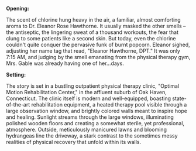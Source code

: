 **Opening:**

The scent of chlorine hung heavy in the air, a familiar, almost comforting aroma to Dr. Eleanor Rose Hawthorne. It usually masked the other smells – the antiseptic, the lingering sweat of a thousand workouts, the fear that clung to some patients like a second skin. But today, even the chlorine couldn't quite conquer the pervasive funk of burnt popcorn. Eleanor sighed, adjusting her name tag that read, "Eleanor Hawthorne, DPT." It was only 7:15 AM, and judging by the smell emanating from the physical therapy gym, Mrs. Gable was already having one of her…days.

**Setting:**

The story is set in a bustling outpatient physical therapy clinic, "Optimal Motion Rehabilitation Center," in the affluent suburb of Oak Haven, Connecticut. The clinic itself is modern and well-equipped, boasting state-of-the-art rehabilitation equipment, a heated therapy pool visible through a large observation window, and brightly colored walls meant to inspire hope and healing. Sunlight streams through the large windows, illuminating polished wooden floors and creating a somewhat sterile, yet professional, atmosphere. Outside, meticulously manicured lawns and blooming hydrangeas line the driveway, a stark contrast to the sometimes messy realities of physical recovery that unfold within its walls.
